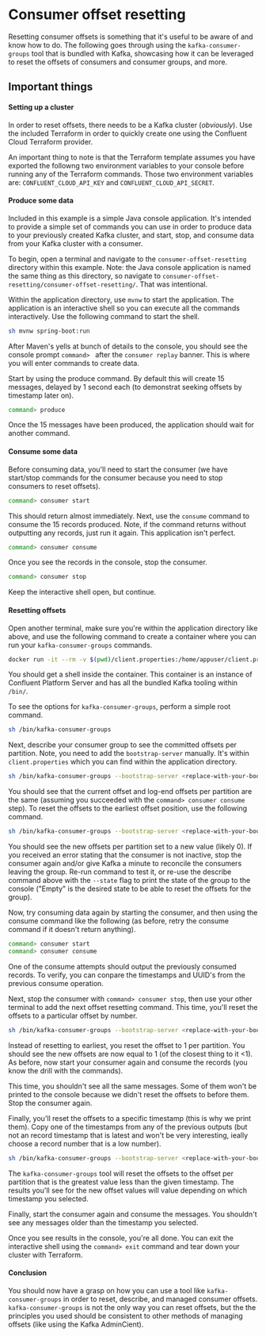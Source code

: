 # Consumer offset resetting

Resetting consumer offsets is something that it's useful to be aware of and know how to do. The following goes through using the `kafka-consumer-groups` tool that is bundled with Kafka, showcasing how it can be leveraged to reset the offsets of consumers and consumer groups, and more. 

## Important things

#### Setting up a cluster
In order to reset offsets, there needs to be a Kafka cluster (*obviously*). Use the included Terraform in order to quickly create one using the Confluent Cloud Terraform provider. 

An important thing to note is that the Terraform template assumes you have exported the followng two environment variables to your console before running any of the Terraform commands. Those two environment variables are: `CONFLUENT_CLOUD_API_KEY` and `CONFLUENT_CLOUD_API_SECRET`. 

#### Produce some data 
Included in this example is a simple Java console application. It's intended to provide a simple set of commands you can use in order to produce data to your previously created Kafka cluster, and start, stop, and consume data from your Kafka cluster with a consumer.

To begin, open a terminal and navigate to the `consumer-offset-resetting` directory within this example. Note: the Java console application is named the same thing as this directory, so navigate to `consumer-offset-resetting/consumer-offset-resetting/`. That was intentional. 

Within the application directory, use `mvnw` to start the application. The application is an interactive shell so you can execute all the commands interactively. Use the following command to start the shell.

```bash
sh mvnw spring-boot:run
```

After Maven's yells at bunch of details to the console, you should see the console prompt `command> ` after the `consumer replay` banner. This is where you will enter commands to create data.

Start by using the produce command. By default this will create 15 messages, delayed by 1 second each (to demonstrat seeking offsets by timestamp later on).
```bash
command> produce
```

Once the 15 messages have been produced, the application should wait for another command. 

#### Consume some data
Before consuming data, you'll need to start the consumer (we have start/stop commands for the consumer because you need to stop consumers to reset offsets).
```bash
command> consumer start
```

This should return almost immediately. Next, use the `consume` command to consume the 15 records produced. Note, if the command returns without outputting any records, just run it again. This application isn't perfect. 
```bash
command> consumer consume
```

Once you see the records in the console, stop the consumer.
```bash
command> consumer stop
```

Keep the interactive shell open, but continue. 
 
#### Resetting offsets
Open another terminal, make sure you're within the application directory like above, and use the following command to create a container where you can run your `kafka-consumer-groups` commands. 
```bash
docker run -it --rm -v $(pwd)/client.properties:/home/appuser/client.properties:ro -exec confluentinc/cp-server /bin/sh
```

You should get a shell inside the container. This container is an instance of Confluent Platform Server and has all the bundled Kafka tooling within `/bin/`.

To see the options for `kafka-consumer-groups`, perform a simple root command.
```bash
sh /bin/kafka-consumer-groups
```

Next, describe your consumer group to see the committed offsets per partition. Note, you need to add the `bootstrap-server` manually. It's within `client.properties` which you can find within the application directory. 
```bash
sh /bin/kafka-consumer-groups --bootstrap-server <replace-with-your-bootstrap-server> --command-config client.properties --group replay-consumer --describe
```

You should see that the current offset and log-end offsets per partition are the same (assuming you succeeded with the `command> consumer consume` step). To reset the offsets to the earliest offset position, use the following command.
```bash
sh /bin/kafka-consumer-groups --bootstrap-server <replace-with-your-bootstrap-server> --command-config client.properties --group replay-consumer --topic replay-topic --reset-offsets --to-earliest --execute
```

You should see the new offsets per partition set to a new value (likely 0). If you received an error stating that the consumer is not inactive, stop the consumer again and/or give Kafka a minute to reconcile the consumers leaving the group. Re-run command to test it, or re-use the describe command above with the `--state` flag to print the state of the group to the console ("Empty" is the desired state to be able to reset the offsets for the group).

Now, try consuming data again by starting the consumer, and then using the consume command like the following (as before, retry the consume command if it doesn't return anything).
```bash
command> consumer start
command> consumer consume
```

One of the consume attempts should output the previously consumed records. To verify, you can conpare the timestamps and UUID's from the previous consume operation.

Next, stop the consumer with `command> consumer stop`, then use your other terminal to add the next offset resetting command. This time, you'll reset the offsets to a particular offset by number.
```bash
sh /bin/kafka-consumer-groups --bootstrap-server <replace-with-your-bootstrap-server> --command-config client.properties --group replay-consumer --topic replay-topic --reset-offsets --to-offset 1 --execute
```

Instead of resetting to earliest, you reset the offset to 1 per partition. You should see the new offsets are now equal to 1 (of the closest thing to it <1). As before, now start your consumer again and consume the records (you know the drill with the commands).

This time, you shouldn't see all the same messages. Some of them won't be printed to the console because we didn't reset the offsets to before them. Stop the consumer again.

Finally, you'll reset the offsets to a specific timestamp (this is why we print them). Copy one of the timestamps from any of the previous outputs (but not an record timestamp that is latest and won't be very interesting, ieally choose a record number that is a low number). 
```bash
sh /bin/kafka-consumer-groups --bootstrap-server <replace-with-your-bootstrap-server> --command-config client.properties --group replay-consumer --topic replay-topic --reset-offsets --to-datetime <timestamp> --execute
```

The `kafka-consumer-groups` tool will reset the offsets to the offset per partition that is the greatest value less than the given timestamp. The results you'll see for the new offset values will value depending on which timestamp you selected.

Finally, start the consumer again and consume the messages. You shouldn't see any messages older than the timestamp you selected.

Once you see results in the console, you're all done. You can exit the interactive shell using the `command> exit` command and tear down your cluster with Terraform. 

#### Conclusion
You should now have a grasp on how you can use a tool like `kafka-consumer-groups` in order to reset, describe, and managed consumer offsets. `kafka-consumer-groups` is not the only way you can reset offsets, but the the principles you used should be consistent to other methods of managing offsets (like using the Kafka AdminCient).
